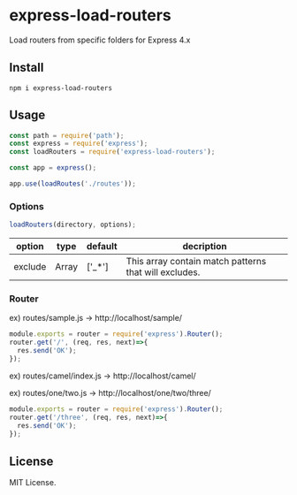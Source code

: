 # express-load-routers

Load routers from specific folders for Express 4.x

## Install

```
npm i express-load-routers
```

## Usage

```js
const path = require('path');
const express = require('express');
const loadRouters = require('express-load-routers');

const app = express();

app.use(loadRoutes('./routes'));
```

### Options

```js
loadRouters(directory, options);
```

option         |  type | default | decription
---------------|-------|---------|------------
exclude        | Array | ['_*']  | This array contain match patterns that will excludes.


### Router

ex) routes/sample.js -> http://localhost/sample/
```js
module.exports = router = require('express').Router();
router.get('/', (req, res, next)=>{
  res.send('OK');
});
```

ex) routes/camel/index.js -> http://localhost/camel/

ex) routes/one/two.js -> http://localhost/one/two/three/

```js
module.exports = router = require('express').Router();
router.get('/three', (req, res, next)=>{
  res.send('OK');
});
```

## License

MIT License.